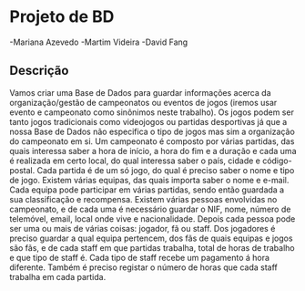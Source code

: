 # Projeto de BD

-Mariana Azevedo 
-Martim Videira
-David Fang

## Descrição
Vamos criar uma Base de Dados para guardar informações acerca da organização/gestão de campeonatos ou eventos de jogos (iremos usar evento e campeonato como sinônimos neste trabalho).
Os jogos podem ser tanto jogos tradicionais como videojogos ou partidas desportivas já que a nossa Base de Dados não especifica o tipo de jogos mas sim a organização do campeonato em si.
Um campeonato é composto por várias partidas, das quais interessa saber a hora de início, a hora do fim e a duração e cada uma é realizada em certo local, do qual interessa saber o país, cidade e código-postal. 
Cada partida é de um só jogo, do qual é preciso saber o nome e tipo de jogo. Existem várias equipas, das quais importa saber o nome e e-mail. Cada equipa pode participar em várias partidas, sendo então guardada a sua classificação e recompensa. 
Existem várias pessoas envolvidas no campeonato, e de cada uma é necessário guardar o NIF, nome, número de telemóvel, email, local onde vive e nacionalidade. Depois cada pessoa pode ser uma ou mais de várias coisas: jogador, fã ou staff. Dos jogadores é preciso guardar a qual equipa pertencem, dos fãs de quais equipas e jogos são fãs, e de cada staff em que partidas trabalha, total de horas de trabalho e que tipo de staff é. Cada tipo de staff recebe um pagamento á hora diferente. Também é preciso registar o número de horas que cada staff trabalha em cada partida.

